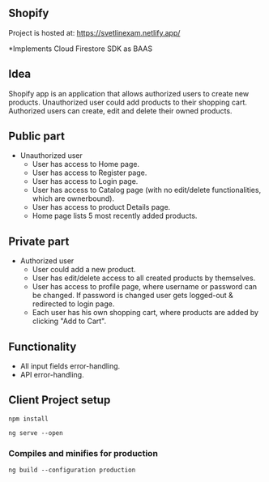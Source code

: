 ## Shopify

Project is hosted at: https://svetlinexam.netlify.app/

*Implements Cloud Firestore SDK as BAAS

## Idea
Shopify app is an application that allows authorized users to create new products. Unauthorized user could add products to their shopping cart. Authorized users can create, edit and delete their owned products.

## Public part
* Unauthorized user
  * User has access to Home page.
  * User has access to Register page.
  * User has access to Login page.
  * User has access to Catalog page (with no edit/delete functionalities, which are ownerbound).
  * User has access to product Details page.
  * Home page lists 5 most recently added products.
  
## Private part
* Authorized user
  * User could add a new product.
  * User has edit/delete access to all created products by themselves.
  * User has access to profile page, where username or password can be changed. If password is changed user gets logged-out & redirected to login page.
  * Each user has his own shopping cart, where products are added by clicking "Add to Cart".
    
## Functionality
* All input fields error-handling.
* API error-handling.

## Client Project setup
```
npm install
```

```
ng serve --open
```

### Compiles and minifies for production
```
ng build --configuration production
```


